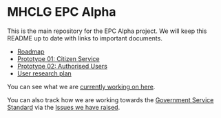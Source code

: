 # MHCLG EPC Alpha

This is the main repository for the EPC Alpha project. We will keep this README up to date with links to important documents.

- [Roadmap](https://docs.google.com/spreadsheets/d/1yTmd-kdrj3BmhytUEzJT4jt5wGD90eNhVZJiKBEPYhg/edit?usp=sharing) 
- [Prototype 01: Citizen Service](https://mhclg-epc-alpha-prototype-01.herokuapp.com/)
- [Prototype 02: Authorised Users](https://mhclg-epc-alpha-prototype-02.herokuapp.com/)
- [User research plan](https://docs.google.com/spreadsheets/d/18OGj2PQbsT7dK4wl0ieFys0_Da1nEugVB0kZJdwfVpA/edit?usp=sharing)

You can see what we are [currently working on here](https://github.com/notbinary/mhclg-epc-alpha/projects/1).

You can also track how we are working towards the [Government Service Standard](https://www.gov.uk/service-manual/service-standard)
via the [Issues we have raised](https://github.com/notbinary/mhclg-epc-alpha/issues?q=is%3Aissue+is%3Aopen+label%3Aservice-standard).
